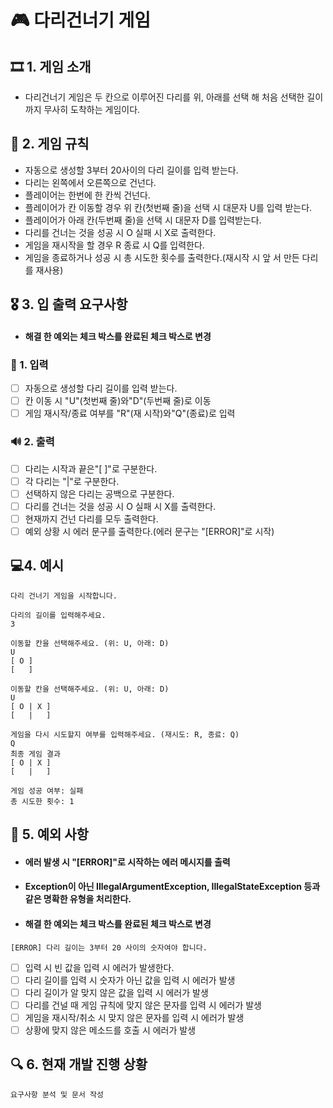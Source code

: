 # 🎮 다리건너기 게임

## 🎞 1. 게임 소개
* 다리건너기 게임은 두 칸으로 이루어진 다리를 위, 아래를 선택 해 처음 선택한 길이까지 무사히 도착하는 게임이다.
## 🎲 2. 게임 규칙
* 자동으로 생성할 3부터 20사이의 다리 길이를 입력 받는다.
* 다리는 왼쪽에서 오른쪽으로 건넌다.
* 플레이어는 한번에 한 칸씩 건넌다.
* 플레이어가 칸 이동할 경우 위 칸(첫번째 줄)을 선택 시 대문자 U를 입력 받는다.
* 플레이어가 아래 칸(두번째 줄)을 선택 시 대문자 D를 입력받는다.
* 다리를 건너는 것을 성공 시 O 실패 시 X로 출력한다.
* 게임을 재시작을 할 경우 R 종료 시 Q를 입력한다.
* 게임을 종료하거나 성공 시 총 시도한 횟수를 출력한다.(재시작 시 앞 서 만든 다리를 재사용)
## 🎖 3. 입 출력 요구사항
* #### 해결 한 예외는 체크 박스를 완료된 체크 박스로 변경
### 🎤 1. 입력
* [ ] 자동으로 생성할 다리 길이를 입력 받는다.
* [ ] 칸 이동 시 "U"(첫번째 줄)와"D"(두번째 줄)로 이동
* [ ] 게임 재시작/종료 여부를 "R"(재 시작)와"Q"(종료)로 입력
### 🔊 2. 출력
* [ ] 다리는 시작과 끝은"[ ]"로 구분한다.
* [ ] 각 다리는 "|"로 구분한다.
* [ ] 선택하지 않은 다리는 공백으로 구분한다.
* [ ] 다리를 건너는 것을 성공 시 O 실패 시 X를 출력한다.
* [ ] 현재까지 건넌 다리를 모두 출력한다.
* [ ] 예외 상황 시 에러 문구를 출력한다.(에러 문구는 "[ERROR]"로 시작)
## 💻4. 예시
```
다리 건너기 게임을 시작합니다.

다리의 길이를 입력해주세요.
3

이동할 칸을 선택해주세요. (위: U, 아래: D)
U
[ O ]
[   ]

이동할 칸을 선택해주세요. (위: U, 아래: D)
U
[ O | X ]
[   |   ]

게임을 다시 시도할지 여부를 입력해주세요. (재시도: R, 종료: Q)
Q
최종 게임 결과
[ O | X ]
[   |   ]

게임 성공 여부: 실패
총 시도한 횟수: 1
```
## 📌 5. 예외 사항
* #### 에러 발생 시 "[ERROR]"로 시작하는 에러 메시지를 출력
* #### Exception이 아닌 IllegalArgumentException, IllegalStateException 등과 같은 명확한 유형을 처리한다.
* #### 해결 한 예외는 체크 박스를 완료된 체크 박스로 변경
```
[ERROR] 다리 길이는 3부터 20 사이의 숫자여야 합니다.
```
* [ ] 입력 시 빈 값을 입력 시 에러가 발생한다.
* [ ] 다리 길이를 입력 시 숫자가 아닌 값을 입력 시 에러가 발생
* [ ] 다리 길이가 알 맞지 않은 값을 입력 시 에러가 발생
* [ ] 다리를 건널 때 게임 규칙에 맞지 않은 문자를 입력 시 에러가 발생
* [ ] 게임을 재시작/취소 시 맞지 않은 문자를 입력 시 에러가 발생
* [ ] 상황에 맞지 않은 메소드를 호출 시 에러가 발생 
## 🔍 6. 현재 개발 진행 상황
```
요구사항 분석 및 문서 작성
```